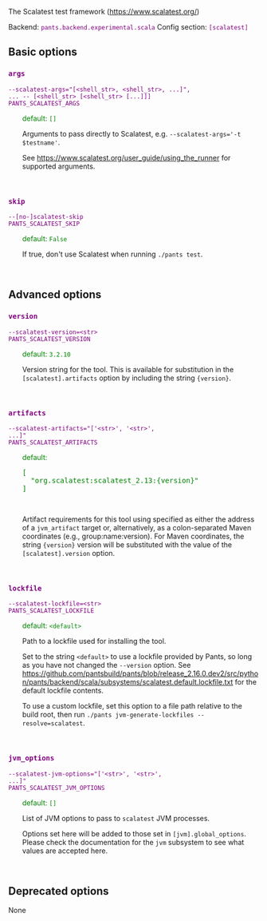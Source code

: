 
The Scalatest test framework (https://www.scalatest.org/)

Backend: <span style="color: purple"><code>pants.backend.experimental.scala</code></span>
Config section: <span style="color: purple"><code>[scalatest]</code></span>

## Basic options

<div style="color: purple">

### `args`

  <code>--scalatest-args=&quot;[&lt;shell_str&gt;, &lt;shell_str&gt;, ...]&quot;, ... -- [&lt;shell_str&gt; [&lt;shell_str&gt; [...]]]</code><br>
  <code>PANTS_SCALATEST_ARGS</code><br>
</div>
<div style="padding-left: 2em;">
<span style="color: green">default: <code>[]</code></span>

<br>

Arguments to pass directly to Scalatest, e.g. `--scalatest-args='-t $testname'`.

See https://www.scalatest.org/user_guide/using_the_runner for supported arguments.
</div>
<br>

<div style="color: purple">

### `skip`

  <code>--[no-]scalatest-skip</code><br>
  <code>PANTS_SCALATEST_SKIP</code><br>
</div>
<div style="padding-left: 2em;">
<span style="color: green">default: <code>False</code></span>

<br>

If true, don't use Scalatest when running `./pants test`.
</div>
<br>


## Advanced options

<div style="color: purple">

### `version`

  <code>--scalatest-version=&lt;str&gt;</code><br>
  <code>PANTS_SCALATEST_VERSION</code><br>
</div>
<div style="padding-left: 2em;">
<span style="color: green">default: <code>3.2.10</code></span>

<br>

Version string for the tool. This is available for substitution in the `[scalatest].artifacts` option by including the string `{version}`.
</div>
<br>

<div style="color: purple">

### `artifacts`

  <code>--scalatest-artifacts=&quot;['&lt;str&gt;', '&lt;str&gt;', ...]&quot;</code><br>
  <code>PANTS_SCALATEST_ARTIFACTS</code><br>
</div>
<div style="padding-left: 2em;">
<span style="color: green">default: <pre>[
  "org.scalatest:scalatest&lowbar;2.13:{version}"
]</pre></span>

<br>

Artifact requirements for this tool using specified as either the address of a `jvm_artifact` target or, alternatively, as a colon-separated Maven coordinates (e.g., group:name:version). For Maven coordinates, the string `{version}` version will be substituted with the value of the `[scalatest].version` option.
</div>
<br>

<div style="color: purple">

### `lockfile`

  <code>--scalatest-lockfile=&lt;str&gt;</code><br>
  <code>PANTS_SCALATEST_LOCKFILE</code><br>
</div>
<div style="padding-left: 2em;">
<span style="color: green">default: <code>&lt;default&gt;</code></span>

<br>

Path to a lockfile used for installing the tool.

Set to the string `<default>` to use a lockfile provided by Pants, so long as you have not changed the `--version` option. See https://github.com/pantsbuild/pants/blob/release_2.16.0.dev2/src/python/pants/backend/scala/subsystems/scalatest.default.lockfile.txt for the default lockfile contents.

To use a custom lockfile, set this option to a file path relative to the build root, then run `./pants jvm-generate-lockfiles --resolve=scalatest`.
</div>
<br>

<div style="color: purple">

### `jvm_options`

  <code>--scalatest-jvm-options=&quot;['&lt;str&gt;', '&lt;str&gt;', ...]&quot;</code><br>
  <code>PANTS_SCALATEST_JVM_OPTIONS</code><br>
</div>
<div style="padding-left: 2em;">
<span style="color: green">default: <code>[]</code></span>

<br>

List of JVM options to pass to `scalatest` JVM processes.

Options set here will be added to those set in `[jvm].global_options`. Please check the documentation for the `jvm` subsystem to see what values are accepted here.
</div>
<br>


## Deprecated options

None


